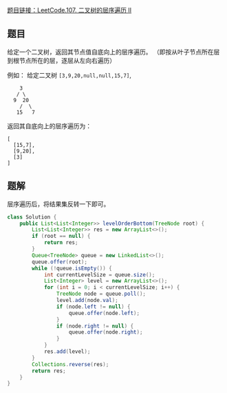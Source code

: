 [题目链接：LeetCode.107. 二叉树的层序遍历 II](https://leetcode-cn.com/problems/binary-tree-level-order-traversal-ii/)

## 题目

给定一个二叉树，返回其节点值自底向上的层序遍历。 （即按从叶子节点所在层到根节点所在的层，逐层从左向右遍历）

例如：
给定二叉树 `[3,9,20,null,null,15,7]`,

```
    3
   / \
  9  20
    /  \
   15   7
```

返回其自底向上的层序遍历为：

```
[
  [15,7],
  [9,20],
  [3]
]
```

## 题解

层序遍历后，将结果集反转一下即可。

```java
class Solution {
    public List<List<Integer>> levelOrderBottom(TreeNode root) {
        List<List<Integer>> res = new ArrayList<>();
        if (root == null) {
            return res;
        }
        Queue<TreeNode> queue = new LinkedList<>();
        queue.offer(root);
        while (!queue.isEmpty()) {
            int currentLevelSize = queue.size();
            List<Integer> level = new ArrayList<>();
            for (int i = 0; i < currentLevelSize; i++) {
                TreeNode node = queue.poll();
                level.add(node.val);
                if (node.left != null) {
                    queue.offer(node.left);
                }
                if (node.right != null) {
                    queue.offer(node.right);
                }
            }
            res.add(level);
        }
        Collections.reverse(res);
        return res;
    }
}
```

